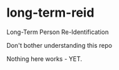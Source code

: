 # long-term-reid
Long-Term Person Re-Identification

Don't bother understanding this repo

Nothing here works - YET.
